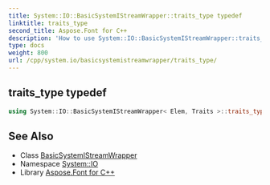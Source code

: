 ```yaml
---
title: System::IO::BasicSystemIStreamWrapper::traits_type typedef
linktitle: traits_type
second_title: Aspose.Font for C++
description: 'How to use System::IO::BasicSystemIStreamWrapper::traits_type typedef of System::IO::BasicSystemIStreamWrapper class in C++.'
type: docs
weight: 800
url: /cpp/system.io/basicsystemistreamwrapper/traits_type/
---
```

## traits_type typedef




```cpp
using System::IO::BasicSystemIStreamWrapper< Elem, Traits >::traits_type =  Traits
```

## See Also

* Class [BasicSystemIStreamWrapper](../)
* Namespace [System::IO](../../)
* Library [Aspose.Font for C++](../../../)

